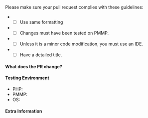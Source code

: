 <!-- DO NOT REMOVE THIS:
failing to complete the required fields will result in the pull request being closed due to insufficient information.
-->
Please make sure your pull request complies with these guidelines:
- * [ ] Use same formatting
- * [ ] Changes must have been tested on PMMP.
- * [ ] Unless it is a minor code modification, you must use an IDE.
- * [ ] Have a detailed title.

#### **What does the PR change?**
<!-- 
Does your Pull Request:
- resolve a bug? If so, link the issue with the PR and add explain what caused the issue.
- enhance the plugin? If so, explain what this adds, including why it should be added.
-->

#### **Testing Environment**
<!-- PHP and OS version required, pmmp build link required. -->
- PHP: 
- PMMP:
- OS:

#### **Extra Information**
<!-- Anything else we should know? -->
